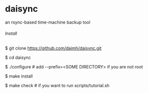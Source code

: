 # daisync
an rsync-based time-machine backup tool

###### Install
$ git clone https://github.com/daimh/daisync.git

$ cd daisync

$ ./configure # add --prefix=\<SOME DIRECTORY> if you are not root

$ make install

$ make check \# if you want to run scripts/tutorial.sh
